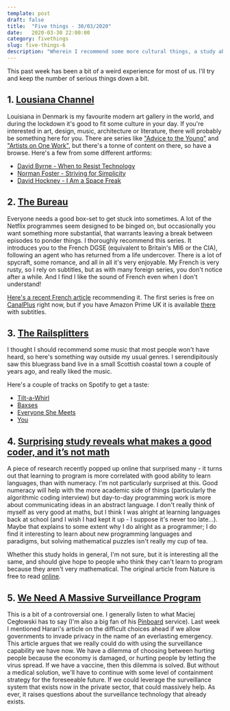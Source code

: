 ```yaml
---
template: post
draft: false
title:  "Five things - 30/03/2020"
date:   2020-03-30 22:00:00
category: fivethings
slug: five-things-6
description: "Wherein I recommend some more cultural things, a study about programming ability and another item about the virus"
---
```


This past week has been a bit of a weird experience for most of us.
I'll try and keep the number of serious things down a bit.

## 1. [Lousiana Channel](https://channel.louisiana.dk/)
Louisiana in Denmark is my favourite modern art gallery in the world, and during the lockdown it's good to fit some culture in your day.
If you're interested in art, design, music, architecture or literature, there will probably be something here for you.
There are series like ["Advice to the Young"](https://channel.louisiana.dk/series/advice-to-the-young) and ["Artists on One Work"](https://channel.louisiana.dk/series/one-work), but there's a tonne of content on there, so have a browse.
Here's a few from some different artforms:
* [David Byrne - When to Resist Technology](https://channel.louisiana.dk/video/david-byrne-when-resist-technology)
* [Norman Foster - Striving for Simplicity](https://channel.louisiana.dk/video/norman-foster-striving-simplicity)
* [David Hockney - I Am a Space Freak](https://channel.louisiana.dk/video/david-hockney-i-am-space-freak)

## 2. [The Bureau](https://www.amazon.co.uk/Bureau-Season-English-Subtitled/dp/B01GKGRU64)

Everyone needs a good box-set to get stuck into sometimes. A lot of the Netflix programmes seem designed to be binged on, but occasionally you want something more substantial, that warrants leaving a break between episodes to ponder things.
I thoroughly recommend this series. It introduces you to the French DGSE (equivalent to Britain's MI6 or the CIA), following an agent who has returned from a life undercover.
There is a lot of spycraft, some romance, and all in all it's very enjoyable. 
My French is very rusty, so I rely on subtitles, but as with many foreign series, you don't notice after a while. And I find I like the sound of French even when I don't understand!

[Here's a recent French article](https://www.nouvelobs.com/series/20200328.OBS26720/une-serie-un-style-le-bureau-des-legendes.html) recommending it. The first series is free on [CanalPlus](https://www.canalplus.com/series/le-bureau-des-legendes/h/4847919_50001) right now, but if you have Amazon Prime UK it is available [there](https://www.amazon.co.uk/Bureau-Season-English-Subtitled/dp/B01GKGRU64) with subtitles.


## 3. [The Railsplitters](https://www.therailsplitters.com/)
I thought I should recommend some music that most people won't have heard, so here's something way outside my usual genres.
I serendipitously saw this bluegrass band live in a small Scottish coastal town a couple of years ago, and really liked the music.

Here's a couple of tracks on Spotify to get a taste:
* [Tilt-a-Whirl](https://open.spotify.com/track/6kMgqDiWZdbMGcxTtQ5OJv)
* [Baxses](https://open.spotify.com/track/66jH1bNLmHz13Ua7lN2yVT)
* [Everyone She Meets](https://open.spotify.com/track/3pycnCUXTMdtlcujtbR220?si=u3DYl1DkTi2V9kOSa7MVBg)
* [You](https://open.spotify.com/track/0KbQJsRcauwIN4D4YSxMPD?si=uk0Ww5DBQuaANk3Kv4P15A)


## 4. [Surprising study reveals what makes a good coder, and it’s not math](https://www.fastcompany.com/90470552/surprising-study-reveals-what-makes-a-good-coder-and-its-not-math)

A piece of research recently popped up online that surprised many - it turns out that learning to program is more correlated with good ability to learn languages, than with numeracy.
I'm not particularly surprised at this. Good numeracy will help with the more academic side of things (particularly the algorithmic coding interview) but day-to-day programming work is more about communicating ideas in an abstract language.
I don't really think of myself as very good at maths, but I think I was alright at learning languages back at school (and I wish I had kept it up - I suppose it's never too late...).
Maybe that explains to some extent why I do alright as a programmer; I do find it interesting to learn about new programming languages and paradigms, but solving mathematical puzzles isn't really my cup of tea.

Whether this study holds in general, I'm not sure, but it is interesting all the same, and should give hope to people who think they can't learn to program because they aren't very mathematical.
The original article from Nature is free to read [online](https://www.nature.com/articles/s41598-020-60661-8).


## 5. [We Need A Massive Surveillance Program](https://idlewords.com/2020/03/we_need_a_massive_surveillance_program.htm)
This is a bit of a controversial one. I generally listen to what Maciej Cegłowski has to say (I'm also a big fan of his [Pinboard](https://pinboard.in) service).
Last week I mentioned Harari's article on the difficult choices ahead if we allow governments to invade privacy in the name of an everlasting emergency.
This article argues that we really could do with using the surveillance capability we have now.
We have a dilemma of choosing between hurting people because the economy is damaged, or hurting people by letting the virus spread. If we have a vaccine, then this dilemma is solved.
But without a medical solution, we'll have to continue with some level of containment strategy for the foreseeable future. If we could leverage the surveillance system that exists now in the private sector, that could massively help.
As ever, it raises questions about the surveillance technology that already exists.
